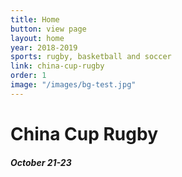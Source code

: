 ```yaml
---
title: Home
button: view page
layout: home
year: 2018-2019
sports: rugby, basketball and soccer
link: china-cup-rugby
order: 1
image: "/images/bg-test.jpg"
---
```


# China Cup Rugby
##### October 21-23